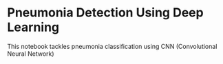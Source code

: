 # Pneumonia Detection Using Deep Learning
 This notebook tackles pneumonia classification using CNN (Convolutional Neural Network)
